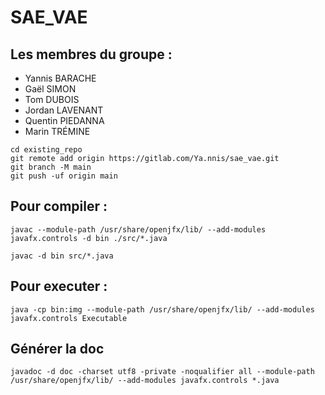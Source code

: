 # SAE_VAE
## Les membres du groupe :
- Yannis BARACHE
- Gaël SIMON
- Tom DUBOIS
- Jordan LAVENANT
- Quentin PIEDANNA
- Marin TRÉMINE

```
cd existing_repo
git remote add origin https://gitlab.com/Ya.nnis/sae_vae.git
git branch -M main
git push -uf origin main
```

## Pour compiler :
```
javac --module-path /usr/share/openjfx/lib/ --add-modules javafx.controls -d bin ./src/*.java

javac -d bin src/*.java
```

## Pour executer :
```
java -cp bin:img --module-path /usr/share/openjfx/lib/ --add-modules javafx.controls Executable
```

## Générer la doc
```
javadoc -d doc -charset utf8 -private -noqualifier all --module-path /usr/share/openjfx/lib/ --add-modules javafx.controls *.java
```